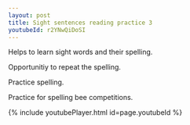 ```yaml
---
layout: post
title: Sight sentences reading practice 3
youtubeId: r2YNwQiDoSI
---
```

 
 
Helps to learn sight words and their spelling.

Opportunitiy to repeat the spelling. 

Practice spelling. 
 
Practice for spelling bee competitions. 
 
{% include youtubePlayer.html id=page.youtubeId %}
 
 
